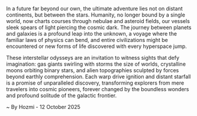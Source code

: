 
In a future far beyond our own, the ultimate adventure lies not on distant continents, but between the stars. Humanity, no longer bound by a single world, now charts courses through nebulae and asteroid fields, our vessels sleek spears of light piercing the cosmic dark. The journey between planets and galaxies is a profound leap into the unknown, a voyage where the familiar laws of physics can bend, and entire civilizations might be encountered or new forms of life discovered with every hyperspace jump.

These interstellar odysseys are an invitation to witness sights that defy imagination: gas giants swirling with storms the size of worlds, crystalline moons orbiting binary stars, and alien topographies sculpted by forces beyond earthly comprehension. Each warp drive ignition and distant starfall is a promise of unparalleled discovery, transforming explorers from mere travelers into cosmic pioneers, forever changed by the boundless wonders and profound solitude of the galactic frontier.

~ By Hozmi - 12 October 2025
